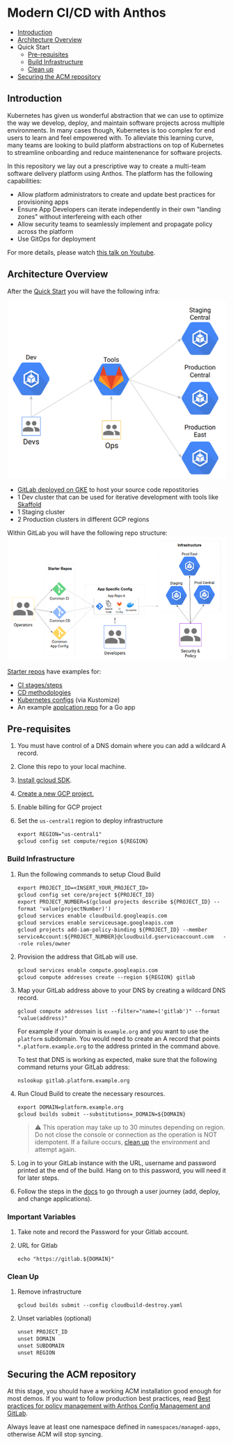 # Modern CI/CD with Anthos

* [Introduction](#introduction)
* [Architecture Overview](#architecture-overview)
* Quick Start
  * [Pre-requisites](#pre-requisites)
  * [Build Infrastructure](#build-infrastructure)
  * [Clean up](#clean-up)
* [Securing the ACM repository](#securing-the-acm-repository)

## Introduction

Kubernetes has given us wonderful abstraction that we can use to optimize the way we
develop, deploy, and maintain software projects across multiple environments.
In many cases though, Kubernetes is too complex for end users to learn and feel empowered with.
To alleviate this learning curve, many teams
are looking to build platform abstractions on top of Kubernetes to streamline onboarding and
reduce maintenenance for software projects.

In this repository we lay out a prescriptive way to create a multi-team software delivery platform
using Anthos. The platform has the following capabilities:

* Allow platform administrators to create and update best practices for provisioning apps
* Ensure App Developers can iterate independently in their own "landing zones" without interfereing with each other
* Allow security teams to seamlessly implement and propagate policy across the platform
* Use GitOps for deployment

For more details, please watch [this talk on Youtube](https://www.youtube.com/watch?v=MOALiliVoeg).

## Architecture Overview

After the [Quick Start](#pre-requisites) you will have the following infra:

![Anthos Platform Infrastructure](images/anthos-platform-infra.png)

* [GitLab deployed on GKE](https://cloud.google.com/solutions/deploying-production-ready-gitlab-on-gke) to host your source code repostitories
* 1 Dev cluster that can be used for iterative development with tools like [Skaffold](skaffold.dev)
* 1 Staging cluster
* 2 Production clusters in different GCP regions

Within GitLab you will have the following repo structure:
![Anthos Platform Repos](images/anthos-platform-repos.png)

[Starter repos](starter-repos/) have examples for:

* [CI stages/steps](starter-repos/shared-ci-cd/ci/)
* [CD methodologies](starter-repos/shared-ci-cd/cd/)
* [Kubernetes configs](starter-repos/shared-kustomize-bases/) (via Kustomize)
* An example [applcation repo](starter-repos/golang-template/) for a Go app

## Pre-requisites

1. You must have control of a DNS domain where you can add a wildcard A record.

1. Clone this repo to your local machine.

1. [Install gcloud SDK](https://cloud.google.com/sdk/install).

1. [Create a new GCP project.](https://cloud.google.com/resource-manager/docs/creating-managing-projects#creating_a_project)

    <!-- TODO Find URL-->
1. Enable billing for GCP project

    <!-- TODO Link for regions -->
1. Set the `us-central1` region to deploy infrastructure

    ```shell
    export REGION="us-central1"
    gcloud config set compute/region ${REGION}
    ```

### Build Infrastructure

1. Run the following commands to setup Cloud Build

    ```shell
    export PROJECT_ID=<INSERT_YOUR_PROJECT_ID>
    gcloud config set core/project ${PROJECT_ID}
    export PROJECT_NUMBER=$(gcloud projects describe ${PROJECT_ID} --format 'value(projectNumber)')
    gcloud services enable cloudbuild.googleapis.com
    gcloud services enable serviceusage.googleapis.com
    gcloud projects add-iam-policy-binding ${PROJECT_ID} --member serviceAccount:${PROJECT_NUMBER}@cloudbuild.gserviceaccount.com   --role roles/owner
    ```

1. Provision the address that GitLab will use.

    ```shell
    gcloud services enable compute.googleapis.com
    gcloud compute addresses create --region ${REGION} gitlab
    ```

1. Map your GitLab address above to your DNS by creating a wildcard DNS record.

    ```shell
    gcloud compute addresses list --filter="name=('gitlab')" --format "value(address)"
    ```

    For example if your domain is `example.org` and you want to use the
    `platform` subdomain. You would need to create an A record that points
    `*.platform.example.org` to the address printed in the command above.

    To test that DNS is working as expected, make sure that the following command
    returns your GitLab address:

    ```shell
    nslookup gitlab.platform.example.org
    ```

1. Run Cloud Build to create the necessary resources.

    ```shell
    export DOMAIN=platform.example.org
    gcloud builds submit --substitutions=_DOMAIN=${DOMAIN}
    ```

    > :warning: This operation may take up to 30 minutes depending on region. Do not close the console or connection as the operation is NOT idempotent. If a failure occurs, [clean up](#clean-up) the environment and attempt again.

1. Log in to your GitLab instance with the URL, username and password printed at the end of the build. Hang on to this password, you will need it for later steps.

1. Follow the steps in the [docs](docs/index.md) to go through a user journey (add, deploy, and change applications).

### Important Variables

1. Take note and record the Password for your Gitlab account.
1. URL for Gitlab

    ```shell
    echo "https://gitlab.${DOMAIN}"
    ```

### Clean Up
<!-- TODO: Domain name deletion will be added later  -->
1. Remove infrastructure

    ```shell
    gcloud builds submit --config cloudbuild-destroy.yaml
    ```

1. Unset variables (optional)

    ```shell
    unset PROJECT_ID
    unset DOMAIN
    unset SUBDOMAIN
    unset REGION
    ```

## Securing the ACM repository

At this stage, you should have a working ACM installation good enough for most
demos. If you want to follow production best practices, read
[Best practices for policy management with Anthos Config Management and GitLab](https://cloud.google.com/solutions/best-practices-for-policy-management-with-anthos-config-management).

Always leave at least one namespace defined in `namespaces/managed-apps`, otherwise ACM will
stop syncing.
